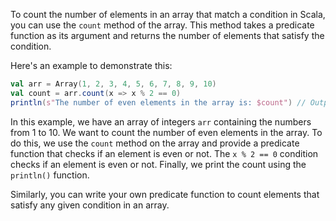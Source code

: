 To count the number of elements in an array that match a condition in Scala, you can use the `count` method of the array. This method takes a predicate function as its argument and returns the number of elements that satisfy the condition.

Here's an example to demonstrate this:

```scala
val arr = Array(1, 2, 3, 4, 5, 6, 7, 8, 9, 10)
val count = arr.count(x => x % 2 == 0)
println(s"The number of even elements in the array is: $count") // Output: The number of even elements in the array is: 5
```

In this example, we have an array of integers `arr` containing the numbers from 1 to 10. We want to count the number of even elements in the array. To do this, we use the `count` method on the array and provide a predicate function that checks if an element is even or not. The `x % 2 == 0` condition checks if an element is even or not. Finally, we print the count using the `println()` function.

Similarly, you can write your own predicate function to count elements that satisfy any given condition in an array.
